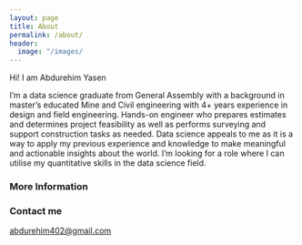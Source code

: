 ```yaml
---
layout: page
title: About
permalink: /about/
header:
  image: "/images/
---
```


Hi!
I am Abdurehim Yasen

I’m a data science graduate from General Assembly with a background in master’s educated Mine and Civil engineering with 4+ years experience in design and field engineering. Hands-on engineer who prepares estimates and determines project feasibility as well as performs surveying and support construction tasks as needed. 
Data science appeals to me as it is a way to apply my previous experience and knowledge to make meaningful and actionable insights about the world. I’m  looking for a role where I can utilise my quantitative skills in the data science field.

### More Information



### Contact me

[abdurehim402@gmail.com](mailto:abdurehim402@gmail.com)
